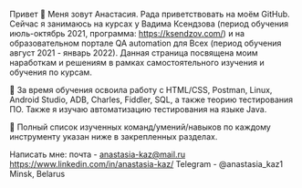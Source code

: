 Привет 👋
Меня зовут Анастасия. Рада приветствовать на моём GitHub. Сейчас я занимаюсь на курсах у Вадима Ксендзова (период обучения июль-октябрь 2021, программа: https://ksendzov.com/)
и на образовательном портале QA automation для Всех (период обучения август 2021 - январь 2022). 
Данная страница посвящена моим наработкам и решениям в рамках самостоятельного изучения и обучения по курсам.

📘 За время обучения освоила работу с HTML/CSS, Postman, Linux, Android Studio, ADB, Charles, Fiddler, SQL, а также теорию тестирования ПО. Также я изучаю автоматизацию тестирования на языке Java.

📌 Полный список изученных команд/умений/навыков по каждому инструменту указан ниже в закрепленных разделах.

Написать мне: почта - anastasia-kaz@mail.ru
https://www.linkedin.com/in/anastasia-kaz/
Telegram - @anastasia_kaz1
Minsk, Belarus
